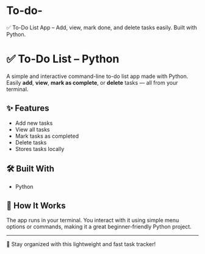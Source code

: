 # To-do-
✅ To-Do List App – Add, view, mark done, and delete tasks easily. Built with Python.
# ✅ To-Do List – Python 

A simple and interactive command-line to-do list app made with Python. Easily **add**, **view**, **mark as complete**, or **delete** tasks — all from your terminal.

## ✨ Features
- Add new tasks
- View all tasks
- Mark tasks as completed
- Delete tasks
- Stores tasks locally 

## 🛠️ Built With
- Python 

## 🚀 How It Works
The app runs in your terminal. You interact with it using simple menu options or commands, making it a great beginner-friendly Python project.

---

📝 Stay organized with this lightweight and fast task tracker!
